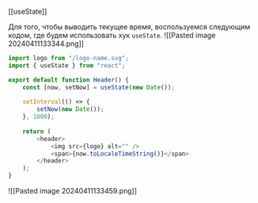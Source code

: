 [[useState]]

Для того, чтобы выводить текущее время, воспользуемся следующим кодом, где будем использовать хук `useState`.
![[Pasted image 20240411133344.png]]

```JavaScript
import logo from "/logo-name.svg";
import { useState } from "react";

export default function Header() {
	const [now, setNow] = useState(new Date());
	
	setInterval(() => {
		setNow(new Date());
	}, 1000);
	
	return (
		<header>
			<img src={logo} alt="" />
			<span>{now.toLocaleTimeString()}</span>
		</header>
	);
}
```
![[Pasted image 20240411133459.png]]